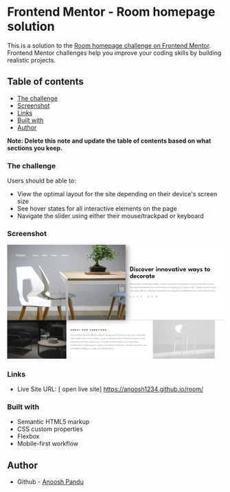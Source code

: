 # Frontend Mentor - Room homepage solution

This is a solution to the [Room homepage challenge on Frontend Mentor](https://www.frontendmentor.io/challenges/room-homepage-BtdBY_ENq). Frontend Mentor challenges help you improve your coding skills by building realistic projects.

## Table of contents

- [The challenge](#the-challenge)
- [Screenshot](#screenshot)
- [Links](#links)
- [Built with](#built-with)
- [Author](#author)

**Note: Delete this note and update the table of contents based on what sections you keep.**

### The challenge

Users should be able to:

- View the optimal layout for the site depending on their device's screen size
- See hover states for all interactive elements on the page
- Navigate the slider using either their mouse/trackpad or keyboard

### Screenshot

![](./Frontend-Mentor-Room-homepage.png)

### Links

- Live Site URL: [ open live site] https://anoosh1234.github.io/room/

### Built with

- Semantic HTML5 markup
- CSS custom properties
- Flexbox
- Mobile-first workflow

## Author

- Github - [Anoosh Pandu](https://github.com/anooshpandu1234)
